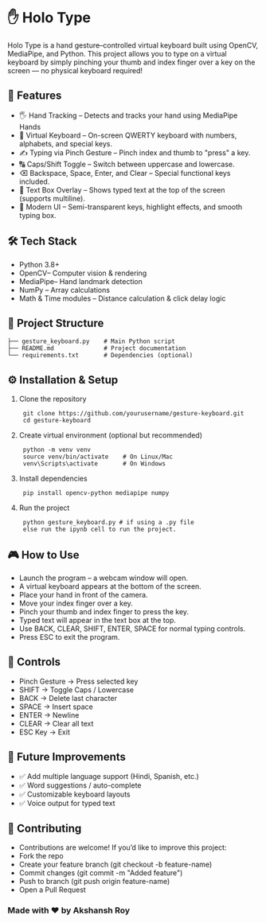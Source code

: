 # ✋ Holo Type

Holo Type is a hand gesture–controlled virtual keyboard built using OpenCV, MediaPipe, and Python.
This project allows you to type on a virtual keyboard by simply pinching your thumb and index finger over a key on the screen — no physical keyboard required!

## 🚀 Features

- 🖐️ Hand Tracking – Detects and tracks your hand using MediaPipe Hands
- 🎹 Virtual Keyboard – On-screen QWERTY keyboard with numbers, alphabets, and special keys.
- ✍️ Typing via Pinch Gesture – Pinch index and thumb to "press" a key.
- 🔠 Caps/Shift Toggle – Switch between uppercase and lowercase.
- ⌫ Backspace, Space, Enter, and Clear – Special functional keys included.
- 📄 Text Box Overlay – Shows typed text at the top of the screen (supports multiline).
- 🎨 Modern UI – Semi-transparent keys, highlight effects, and smooth typing box.


## 🛠️ Tech Stack

- Python 3.8+
- OpenCV– Computer vision & rendering
- MediaPipe– Hand landmark detection
- NumPy – Array calculations
- Math & Time modules – Distance calculation & click delay logic

## 📂 Project Structure
    ├── gesture_keyboard.py    # Main Python script
    ├── README.md              # Project documentation
    └── requirements.txt       # Dependencies (optional)


## ⚙️ Installation & Setup
1. Clone the repository

        git clone https://github.com/yourusername/gesture-keyboard.git
        cd gesture-keyboard

2. Create virtual environment (optional but recommended)

        python -m venv venv
        source venv/bin/activate    # On Linux/Mac
        venv\Scripts\activate       # On Windows

3. Install dependencies

        pip install opencv-python mediapipe numpy

4. Run the project

        python gesture_keyboard.py # if using a .py file
        else run the ipynb cell to run the project.


## 🎮 How to Use

- Launch the program – a webcam window will open.
- A virtual keyboard appears at the bottom of the screen.
- Place your hand in front of the camera.
- Move your index finger over a key.
- Pinch your thumb and index finger to press the key.
- Typed text will appear in the text box at the top.
- Use BACK, CLEAR, SHIFT, ENTER, SPACE for normal typing controls.
- Press ESC to exit the program.

## 🔑 Controls

- Pinch Gesture → Press selected key
- SHIFT → Toggle Caps / Lowercase
- BACK → Delete last character
- SPACE → Insert space
- ENTER → Newline
- CLEAR → Clear all text
- ESC Key → Exit

## 📌 Future Improvements

- ✅ Add multiple language support (Hindi, Spanish, etc.)
- ✅ Word suggestions / auto-complete
- ✅ Customizable keyboard layouts
- ✅ Voice output for typed text

## 🤝 Contributing

- Contributions are welcome! If you’d like to improve this project:
- Fork the repo
- Create your feature branch (git checkout -b feature-name)
- Commit changes (git commit -m "Added feature")
- Push to branch (git push origin feature-name)
- Open a Pull Request

### Made with ❤️ by Akshansh Roy
